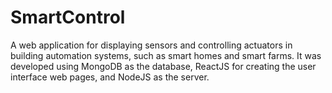 # SmartControl
A web application for displaying sensors and controlling actuators in building automation systems, such as smart homes and smart farms. It was developed using MongoDB as the database, ReactJS for creating the user interface web pages, and NodeJS as the server.
